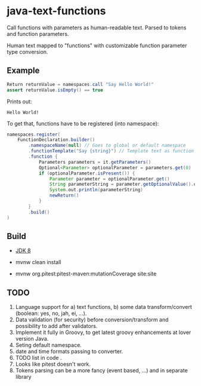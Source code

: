 # java-text-functions

Call functions with parameters as human-readable text. Parsed to tokens and function parameters.

Human text mapped to "functions" with customizable function parameter type conversion.

## Example

```groovy
Return returnValue = namespaces.call "Say Hello World!"
assert returnValue.isEmpty() == true
```

Prints out:

```text
Hello World!
```

To get that, functions have to be registered (into namespace):

```groovy
namespaces.register(
    FunctionDeclaration.builder()
        .namespaceName(null) // Goes to global or default namespace
        .functionTemplate("Say {string}") // Template text as function with parameter
        .function {
            Parameters parameters = it.getParameters()
            Optional<Parameter> optionalParameter = parameters.get(0)
            if (optionalParameter.isPresent()) {
                Parameter parameter = optionalParameter.get()
                String parameterString = parameter.getOptionalValue().orElse("")
                System.out.println(parameterString)
                newReturn()
            }
        }
        .build()
)
```

## Build

* [JDK 8](https://www.azul.com/downloads/?version=java-8-lts&package=jdk#zulu)

* mvnw clean install

* mvnw org.pitest:pitest-maven:mutationCoverage site:site

## TODO

1. Language support for a) text functions, b) some data transform/convert (boolean: yes, no, jah, ei, ...).
1. Data validation (for security) before conversion/transform and possibility to add after validators.
1. Implement it fully in Groovy, to get latest groovy enhancements at lover version Java.
1. Seting default namespace.
1. date and time formats passing to converter.
1. TODO list in code .
1. Looks like pitest doesn't work.
1. Tokens parsing can be a more fancy (event based, ...) and in separate library
